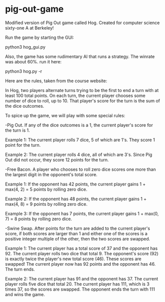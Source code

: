 # pig-out-game
Modified version of Pig Out game called Hog. Created for computer science sixty-one A at Berkeley!

Run the game by starting the GUI:

python3 hog_gui.py

Also, the game has some rudimentary AI that runs a strategy. The winrate was about 60%. run it here:

python3 hog.py -r

Here are the rules, taken from the course website:

In Hog, two players alternate turns trying to be the first to end a turn with at least 100 total points. 
On each turn, the current player chooses some number of dice to roll, up to 10. That player's score for 
the turn is the sum of the dice outcomes.

To spice up the game, we will play with some special rules:

-Pig Out. If any of the dice outcomes is a 1, the current player's score for the turn is 1.

Example 1: The current player rolls 7 dice, 5 of which are 1's. They score 1 point for the turn. 

Example 2: The current player rolls 4 dice, all of which are 3's. Since Pig Out did not occur, 
they score 12 points for the turn.

-Free Bacon. A player who chooses to roll zero dice scores one more than the largest digit in the opponent's total score.

Example 1: If the opponent has 42 points, the current player gains 1 + max(4, 2) = 5 points by rolling zero dice.

Example 2: If the opponent has 48 points, the current player gains 1 + max(4, 8) = 9 points by rolling zero dice.

Example 3: If the opponent has 7 points, the current player gains 1 + max(0, 7) = 8 points by rolling zero dice.

-Swine Swap. After points for the turn are added to the current player's score, if 
both scores are larger than 1 and either one of the scores is a positive integer multiple 
of the other, then the two scores are swapped.

Example 1: The current player has a total score of 37 and the opponent has 92. The current player rolls two dice that total 9. The opponent's score (92) is exactly twice the player's new total score (46). These scores are swapped! The current player now has 92 points and the opponent has 46. The turn ends.

Example 2: The current player has 91 and the opponent has 37. The current player rolls five dice that total 20. The current player has 111, which is 3 times 37, so the scores are swapped. The opponent ends the turn with 111 and wins the game.


